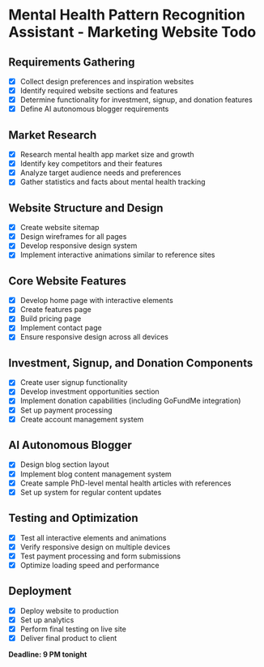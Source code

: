 # Mental Health Pattern Recognition Assistant - Marketing Website Todo

## Requirements Gathering
- [x] Collect design preferences and inspiration websites
- [x] Identify required website sections and features
- [x] Determine functionality for investment, signup, and donation features
- [x] Define AI autonomous blogger requirements

## Market Research
- [x] Research mental health app market size and growth
- [x] Identify key competitors and their features
- [x] Analyze target audience needs and preferences
- [x] Gather statistics and facts about mental health tracking

## Website Structure and Design
- [x] Create website sitemap
- [x] Design wireframes for all pages
- [x] Develop responsive design system
- [x] Implement interactive animations similar to reference sites

## Core Website Features
- [x] Develop home page with interactive elements
- [x] Create features page
- [x] Build pricing page
- [x] Implement contact page
- [x] Ensure responsive design across all devices

## Investment, Signup, and Donation Components
- [x] Create user signup functionality
- [x] Develop investment opportunities section
- [x] Implement donation capabilities (including GoFundMe integration)
- [x] Set up payment processing
- [x] Create account management system

## AI Autonomous Blogger
- [x] Design blog section layout
- [x] Implement blog content management system
- [x] Create sample PhD-level mental health articles with references
- [x] Set up system for regular content updates

## Testing and Optimization
- [x] Test all interactive elements and animations
- [x] Verify responsive design on multiple devices
- [x] Test payment processing and form submissions
- [x] Optimize loading speed and performance

## Deployment
- [x] Deploy website to production
- [x] Set up analytics
- [x] Perform final testing on live site
- [x] Deliver final product to client

**Deadline: 9 PM tonight**
